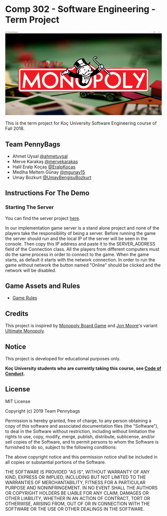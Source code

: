 # Comp 302 - Software Engineering - Term Project

![Game Splash Screen](./cover.png)

This is the term project for Koç University Software Engineering course of Fall 2018. 

## Team PennyBags
* Ahmet Uysal [@ahmetuysal](https://github.com/ahmetuysal)
* Merve Karakaş [@mervekarakas](https://github.com/mervekarakas)
* Halil Eralp Koçaş [@EralpKocas](https://github.com/EralpKocas)
* Mediha Meltem Günay [@mgunay15](https://github.com/mgunay15)
* Umay Bozkurt [@UmayBengisuBozkurt](https://github.com/UmayBengisuBozkurt)

## Instructions For The Demo

### Starting The Server

You can find the server project [here](https://git.ku.edu.tr/pennybags/302_2018_project_pennybags_network).

In our implementation game server is a stand alone project and none of the players take the responsibility of being a server. Before running the game the server should run and the local IP of the server will be seen in the console. Then copy this IP address and paste it to the SERVER_ADDRESS field of the Connection class. All the players from different computers must do the same process in order to connect to the game. When the game starts, as default it starts with the network connection. In order to run the game without network the button named "Online" should be clicked and the network will be disabled.


## Game Assets and Rules

* [Game Rules](./rules.pdf)

## Credits

This project is inspired by [Monopoly Board Game](https://en.wikipedia.org/wiki/Monopoly_(game)) and [Jon Moore](https://www.deviantart.com/jonizaak)'s variant [Ultimate Monopoly](
https://www.deviantart.com/jonizaak/art/Ultimate-Monopoly-356859388). 

## Notice
This project is developed for educational purposes only.

**Koç University students who are currently taking this course, see [Code of Conduct](https://vpaa.ku.edu.tr/academic/student-code-of-conduct).**

## License
MIT License

Copyright (c) 2019 Team Pennybags

Permission is hereby granted, free of charge, to any person obtaining a copy of this software and associated documentation files (the "Software"), to deal in the Software without restriction, including without limitation the rights to use, copy, modify, merge, publish, distribute, sublicense, and/or sell copies of the Software, and to permit persons to whom the Software is furnished to do so, subject to the following conditions:

The above copyright notice and this permission notice shall be included in all copies or substantial portions of the Software.

THE SOFTWARE IS PROVIDED "AS IS", WITHOUT WARRANTY OF ANY KIND, EXPRESS OR IMPLIED, INCLUDING BUT NOT LIMITED TO THE WARRANTIES OF MERCHANTABILITY, FITNESS FOR A PARTICULAR PURPOSE AND NONINFRINGEMENT. IN NO EVENT SHALL THE AUTHORS OR COPYRIGHT HOLDERS BE LIABLE FOR ANY CLAIM, DAMAGES OR OTHER LIABILITY, WHETHER IN AN ACTION OF CONTRACT, TORT OR OTHERWISE, ARISING FROM, OUT OF OR IN CONNECTION WITH THE SOFTWARE OR THE USE OR OTHER DEALINGS IN THE SOFTWARE.


